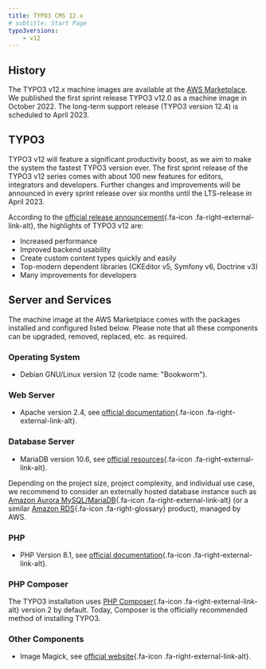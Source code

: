 ```yaml
---
title: TYPO3 CMS 12.x
# subtitle: Start Page
typo3versions:
    - v12
---
```


## History

The TYPO3 v12.x machine images are available at the [AWS Marketplace](https://aws.amazon.com/marketplace/pp/prodview-e7albgyp3zlso). We published the first sprint release TYPO3 v12.0 as a machine image in October 2022. The long-term support release (TYPO3 version 12.4) is scheduled to April 2023.

<!--
The TYPO3 v12.x machine images are available at the [AWS Marketplace](https://aws.amazon.com/marketplace/pp/prodview-e7albgyp3zlso). We published the first machine image in October 2022. The long-term support release (TYPO3 version 12.4) was published in October 2021.
-->

## TYPO3

TYPO3 v12 will feature a significant productivity boost, as we aim to make the system the fastest TYPO3 version ever. The first sprint release of the TYPO3 v12 series comes with about 100 new features for editors, integrators and developers. Further changes and improvements will be announced in every sprint release over six months until the LTS-release in April 2023.

According to the [official release announcement](https://typo3.org/article/get-ready-for-typo3-v12){.fa-icon .fa-right-external-link-alt}, the highlights of TYPO3 v12 are:

* Increased performance
* Improved backend usability
* Create custom content types quickly and easily
* Top-modern dependent libraries (CKEditor v5, Symfony v6, Doctrine v3)
* Many improvements for developers

## Server and Services

The machine image at the AWS Marketplace comes with the packages installed and configured listed below. Please note that all these components can be upgraded, removed, replaced, etc. as required.

### Operating System

* Debian GNU/Linux version 12 (code name: "Bookworm").

### Web Server

* Apache version 2.4, see [official documentation](https://httpd.apache.org/docs/2.4/){.fa-icon .fa-right-external-link-alt}.

### Database Server

* MariaDB version 10.6, see [official resources](https://mariadb.org/documentation/){.fa-icon .fa-right-external-link-alt}.

Depending on the project size, project complexity, and individual use case, we recommend to consider an externally hosted database instance such as [Amazon Aurora MySQL/MariaDB](https://aws.amazon.com/rds/aurora/){.fa-icon .fa-right-external-link-alt} (or a similar [Amazon RDS](../miscellaneous/glossary.md#amazonrds){.fa-icon .fa-right-glossary} product), managed by AWS.

### PHP

* PHP Version 8.1, see [official documentation](https://www.php.net/docs.php){.fa-icon .fa-right-external-link-alt}.

### PHP Composer

The TYPO3 installation uses [PHP Composer](https://getcomposer.org/){.fa-icon .fa-right-external-link-alt} version 2 by default. Today, Composer is the officially recommended method of installing TYPO3.

### Other Components

* Image Magick, see [official website](https://imagemagick.org/){.fa-icon .fa-right-external-link-alt}.
